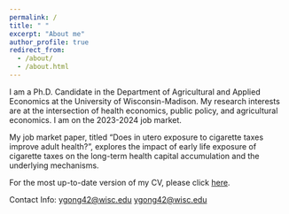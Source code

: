 ```yaml
---
permalink: /
title: " "
excerpt: "About me"
author_profile: true
redirect_from: 
  - /about/
  - /about.html
---
```


I am a Ph.D. Candidate in the Department of Agricultural and Applied Economics at the University of Wisconsin-Madison. My research interests are at the intersection of health economics, public policy, and agricultural economics. I am on the 2023-2024 job market.

My job market paper, titled “Does in utero exposure to cigarette taxes improve adult health?”, explores the impact of  early life exposure of cigarette taxes on the long-term health capital accumulation and the underlying mechanisms. 

For the most up-to-date version of my CV, please click [here](https://ytgonguw.github.io/files/CV.pdf).

Contact Info: [ygong42@wisc.edu](ygong42@wisc.edu)    <a href=mailto:“ygong42@wisc.edu?”>ygong42@wisc.edu</a>
